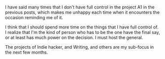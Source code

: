 
I have said many times that I don't have full control in the project A1 in the previous posts, which makes me unhappy each time when it encounters the occasion reminding me of it.

I think that I should spend more time on the things that I have full control of. I realize that I'm the kind of person who has to be the one have the final say, or at least has much power on the decision. I must host the general. 

The projects of Indie hacker, and Writing, and others are my sub-focus in the next few months.